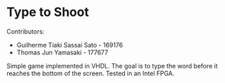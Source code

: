 # Type to Shoot

Contributors:
- Guilherme Tiaki Sassai Sato - 169176
- Thomas Jun Yamasaki - 177677

Simple game implemented in VHDL. The goal is to type the word before it reaches the bottom of the screen. Tested in an Intel FPGA.